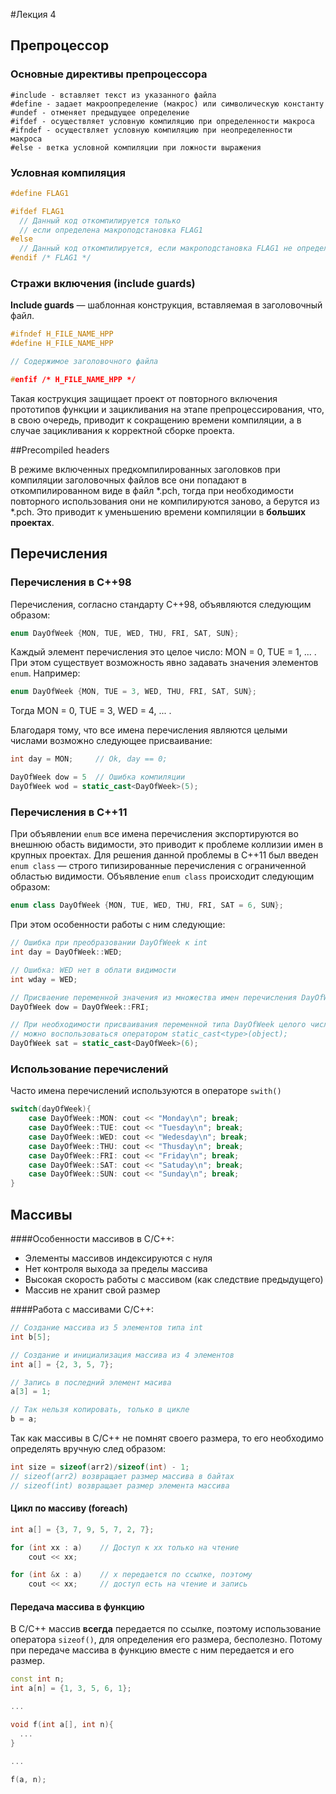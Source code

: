 #Лекция 4

## Препроцессор

### Основные директивы препроцессора

    #include - вставляет текст из указанного файла
    #define - задает макроопределение (макрос) или символическую константу
    #undef - отменяет предыдущее определение
    #ifdef - осуществляет условную компиляцию при определенности макроса
    #ifndef - осуществляет условную компиляцию при неопределенности макроса
    #else - ветка условной компиляции при ложности выражения

### Условная компиляция
```cpp
#define FLAG1

#ifdef FLAG1
  // Данный код откомпилируется только
  // если определена макроподстановка FLAG1
#else
  // Данный код откомпилируется, если макроподстановка FLAG1 не определена
#endif /* FLAG1 */ 
```

### Стражи включения (include guards)

**Include guards** — шаблонная конструкция, вставляемая в заголовочный файл.
```cpp
#ifndef H_FILE_NAME_HPP
#define H_FILE_NAME_HPP

// Содержимое заголовочного файла

#enfif /* H_FILE_NAME_HPP */
```
Такая кострукция защищает проект от повторного включения прототипов функции и зацикливания на этапе препроцессирования, что, в свою очередь, приводит к сокращению времени компиляции, а в случае зацикливания к корректной сборке проекта. 

##Precompiled headers

В режиме включенных предкомпилированных заголовков при компиляции заголовочных файлов все они попадают в откомпилированном виде в файл \*.pch, тогда при необходимости повторного использования они не компилируются заново, а берутся из \*.pch. Это приводит к уменьшению времени компиляции в **больших проектах**.


## Перечисления

### Перечисления в C++98

Перечисления, согласно стандарту C++98, объявляются следующим образом:
```cpp
enum DayOfWeek {MON, TUE, WED, THU, FRI, SAT, SUN};
```

Каждый элемент перечисления это целое число: MON = 0, TUE = 1, ... . При этом существует возможность явно задавать значения элементов `enum`. Например:
```cpp
enum DayOfWeek {MON, TUE = 3, WED, THU, FRI, SAT, SUN};
```

Тогда MON = 0, TUE = 3, WED = 4, ... .

Благодаря тому, что все имена перечисления являются целыми числами возможно следующее присваивание:
```cpp
int day = MON;     // Ok, day == 0;

DayOfWeek dow = 5  // Ошибка компиляции
DayOfWeek wod = static_cast<DayOfWeek>(5);
```

### Перечисления в C++11

При объявлении `enum` все имена перечисления экспортируются во внешнюю обасть видимости, это приводит к проблеме коллизии имен в крупных проектах. Для решения данной проблемы в C++11 был введен `enum class` — строго типизированные перечисления с ограниченной областью видимости. Объявление `enum class` происходит следующим образом:
```cpp
enum class DayOfWeek {MON, TUE, WED, THU, FRI, SAT = 6, SUN};
```

При этом особенности работы с ним следующие:
```cpp
// Ошибка при преобразовании DayOfWeek к int
int day = DayOfWeek::WED;

// Ошибка: WED нет в облати видимости
int wday = WED;

// Присваение переменной значения из множества имен перечисления DayOfWeek
DayOfWeek dow = DayOfWeek::FRI;

// При необходимости присваивания переменной типа DayOfWeek целого числа
// можно воспользоваться оператором static_cast<type>(object);
DayOfWeek sat = static_cast<DayOfWeek>(6);
```

### Использование перечислений

Часто имена перечислений используются в операторе `swith()`
```cpp
switch(dayOfWeek){
    case DayOfWeek::MON: cout << "Monday\n"; break;
    case DayOfWeek::TUE: cout << "Tuesday\n"; break;
    case DayOfWeek::WED: cout << "Wedesday\n"; break;
    case DayOfWeek::THU: cout << "Thusday\n"; break;
    case DayOfWeek::FRI: cout << "Friday\n"; break;
    case DayOfWeek::SAT: cout << "Satuday\n"; break;
    case DayOfWeek::SUN: cout << "Sunday\n"; break;
}
```


## Массивы 

####Особенности массивов в С/C++:

* Элементы массивов индексируются с нуля
* Нет контроля выхода за пределы массива
* Высокая скорость работы с массивом (как следствие предыдущего)
* Массив не хранит свой размер

####Работа с массивами C/C++:
```cpp
// Создание массива из 5 элементов типа int
int b[5]; 

// Создание и инициализация массива из 4 элементов 
int a[] = {2, 3, 5, 7};

// Запись в последний элемент масива
a[3] = 1;

// Так нельзя копировать, только в цикле
b = a;  
```

Так как массивы в C/C++ не помнят своего размера, то его необходимо определять вручную след образом:
```cpp
int size = sizeof(arr2)/sizeof(int) - 1;
// sizeof(arr2) возвращает размер массива в байтах
// sizeof(int) возвращает размер элемента массива
```

#### Цикл по массиву (foreach)
```cpp
int a[] = {3, 7, 9, 5, 7, 2, 7};

for (int xx : a)    // Доступ к xx только на чтение
    cout << xx;  

for (int &x : a)    // x передается по ссылке, поэтому
    cout << xx;     // доступ есть на чтение и запись
```

#### Передача массива в функцию

В C/C++ массив **всегда** передается по ссылке, поэтому использование оператора `sizeof()`, для определения его размера, бесполезно. Потому при передаче массива в функцию вместе с ним передается и его размер.
```cpp
const int n;
int a[n] = {1, 3, 5, 6, 1};

...

void f(int a[], int n){
  ...
}

...

f(a, n);
```
